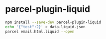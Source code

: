 # parcel-plugin-liquid

```bash
npm install --save-dev parcel-plugin-liquid
echo '{"test":2}' > data-liquid.json
parcel email.html.liquid --open
```
